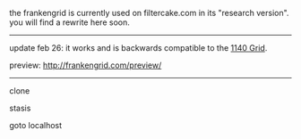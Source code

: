 
the frankengrid is currently used on filtercake.com in its "research version". you will find a rewrite here soon.

---

update feb 26: it works and is backwards compatible to the [1140 Grid](http://cssgrid.net/).

preview: <http://frankengrid.com/preview/>

---

clone

stasis

goto localhost